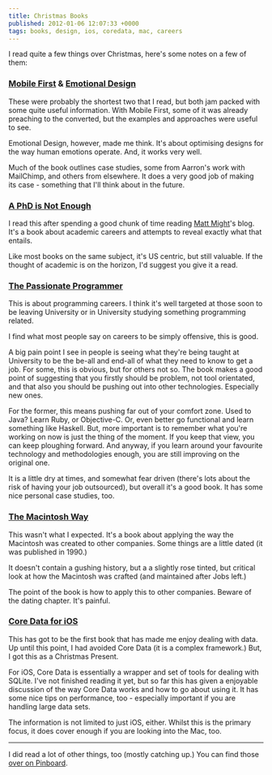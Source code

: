 ```yaml
---
title: Christmas Books
published: 2012-01-06 12:07:33 +0000
tags: books, design, ios, coredata, mac, careers
---
```


I read quite a few things over Christmas, here's some notes on a few of them:

### [Mobile First](http://www.abookapart.com/products/mobile-first) & [Emotional Design](http://www.abookapart.com/products/designing-for-emotion)

These were probably the shortest two that I read, but both jam packed with some quite useful information. With Mobile First, some of it was already preaching to the converted, but the examples and approaches were useful to see.

Emotional Design, however, made me think. It's about optimising designs for the way human emotions operate. And, it works very well. 

Much of the book outlines case studies, some from Aarron's work with MailChimp, and others from elsewhere. It does a very good job of making its case - something that I'll think about in the future.

### [A PhD is Not Enough](http://www.amazon.co.uk/gp/product/0465022227/ref=as_li_ss_tl?ie=UTF8&tag=nisbl-21&linkCode=as2&camp=1634&creative=19450&creativeASIN=0465022227)

I read this after spending a good chunk of time reading [Matt Might](http://matt.might.net/)'s blog. It's a book about academic careers and attempts to reveal exactly what that entails.

Like most books on the same subject, it's US centric, but still valuable. If the thought of academic is on the horizon, I'd suggest you give it a read.

### [The Passionate Programmer](http://www.amazon.co.uk/gp/product/1934356344/ref=as_li_ss_tl?ie=UTF8&tag=nisbl-21&linkCode=as2&camp=1634&creative=19450&creativeASIN=1934356344)

This is about programming careers. I think it's well targeted at those soon to be leaving University or in University studying something programming related.

I find what most people say on careers to be simply offensive, this is good. 

A big pain point I see in people is seeing what they're being taught at University to be the be-all and end-all of what they need to know to get a job. For some, this is obvious, but for others not so. The book makes a good point of suggesting that you firstly should be problem, not tool orientated, and that also you should be pushing out into other technologies. Especially new ones. 

For the former, this means pushing far out of your comfort zone. Used to Java? Learn Ruby, or Objective-C. Or, even better go functional and learn something like Haskell. But, more important is to remember what you're working on now is just the thing of the moment. If you keep that view, you can keep ploughing forward. And anyway, if you learn around your favourite technology and methodologies enough, you are still improving on the original one. 

It is a little dry at times, and somewhat fear driven (there's lots about the risk of having your job outsourced), but overall it's a good book. It has some nice personal case studies, too. 

### [The Macintosh Way](http://en.wikipedia.org/wiki/The_Macintosh_Way)

This wasn't what I expected. It's a book about applying the way the Macintosh was created to other companies. Some things are a little dated (it was published in 1990.)

It doesn't contain a gushing history, but a a slightly rose tinted, but critical look at how the Macintosh was crafted (and maintained after Jobs left.) 

The point of the book is how to apply this to other companies. Beware of the dating chapter. It's painful.

### [Core Data for iOS](http://www.amazon.co.uk/gp/product/0321670426/ref=as_li_ss_tl?ie=UTF8&tag=nisbl-21&linkCode=as2&camp=1634&creative=19450&creativeASIN=0321670426)

This has got to be the first book that has made me enjoy dealing with data. Up until this point, I had avoided Core Data (it is a complex framework.) But, I got this as a Christmas Present.

For iOS, Core Data is essentially a wrapper and set of tools for dealing with SQLite. I've not finished reading it yet, but so far this has given a enjoyable discussion of the way Core Data works and how to go about using it. It has some nice tips on performance, too - especially important if you are handling large data sets.

The information is not limited to just iOS, either. Whilst this is the primary focus, it does cover enough if you are looking into the Mac, too.

---

I did read a lot of other things, too (mostly catching up.) You can find those [over on Pinboard](http://pinboard.in/u:nickcharlton).

